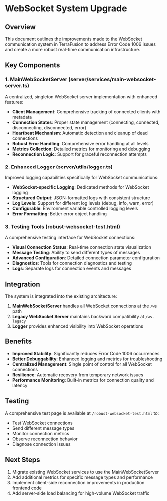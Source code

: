 # WebSocket System Upgrade

## Overview

This document outlines the improvements made to the WebSocket communication system in TerraFusion to address Error Code 1006 issues and create a more robust real-time communication infrastructure.

## Key Components

### 1. MainWebSocketServer (server/services/main-websocket-server.ts)

A centralized, singleton WebSocket server implementation with enhanced features:

- **Client Management**: Comprehensive tracking of connected clients with metadata
- **Connection States**: Proper state management (connecting, connected, disconnecting, disconnected, error)
- **Heartbeat Mechanism**: Automatic detection and cleanup of dead connections
- **Robust Error Handling**: Comprehensive error handling at all levels
- **Metrics Collection**: Detailed metrics for monitoring and debugging
- **Reconnection Logic**: Support for graceful reconnection attempts

### 2. Enhanced Logger (server/utils/logger.ts)

Improved logging capabilities specifically for WebSocket communications:

- **WebSocket-specific Logging**: Dedicated methods for WebSocket logging
- **Structured Output**: JSON-formatted logs with consistent structure
- **Log Levels**: Support for different log levels (debug, info, warn, error)
- **Configurable**: Environment variable controlled logging levels
- **Error Formatting**: Better error object handling

### 3. Testing Tools (robust-websocket-test.html)

A comprehensive testing interface for WebSocket connections:

- **Visual Connection Status**: Real-time connection state visualization
- **Message Testing**: Ability to send different types of messages
- **Advanced Configuration**: Detailed connection parameter configuration
- **Diagnostics**: Tools for connection diagnostics and testing
- **Logs**: Separate logs for connection events and messages

## Integration

The system is integrated into the existing architecture:

1. **MainWebSocketServer** handles all WebSocket connections at the `/ws` path
2. **Legacy WebSocket Server** maintains backward compatibility at `/ws-legacy`
3. **Logger** provides enhanced visibility into WebSocket operations

## Benefits

- **Improved Stability**: Significantly reduces Error Code 1006 occurrences
- **Better Debuggability**: Enhanced logging and metrics for troubleshooting
- **Centralized Management**: Single point of control for all WebSocket connections
- **Resilience**: Automatic recovery from temporary network issues
- **Performance Monitoring**: Built-in metrics for connection quality and latency

## Testing

A comprehensive test page is available at `/robust-websocket-test.html` to:

- Test WebSocket connections
- Send different message types
- Monitor connection metrics
- Observe reconnection behavior
- Diagnose connection issues

## Next Steps

1. Migrate existing WebSocket services to use the MainWebSocketServer
2. Add additional metrics for specific message types and performance
3. Implement client-side reconnection improvements in production frontend code
4. Add server-side load balancing for high-volume WebSocket traffic
